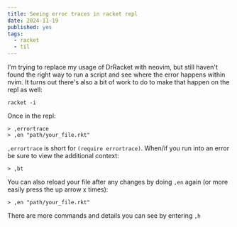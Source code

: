 ```yaml
---
title: Seeing error traces in racket repl
date: 2024-11-19
published: yes
tags:
  - racket
  - til
---
```


I'm trying to replace my usage of DrRacket with neovim, but still haven't found
the right way to run a script and see where the error happens within nvim. It
turns out there's also a bit of work to do to make that happen on the repl as
well:

```
racket -i
```

Once in the repl:

```
> ,errortrace
> ,en "path/your_file.rkt"
```

`,errortrace` is short for `(require errortrace)`. When/if you run into an error
be sure to view the additional context:

```
> ,bt
```

You can also reload your file after any changes by doing `,en` again (or more
easily press the up arrow x times):

```
> ,en "path/your_file.rkt"
```

There are more commands and details you can see by entering `,h`
